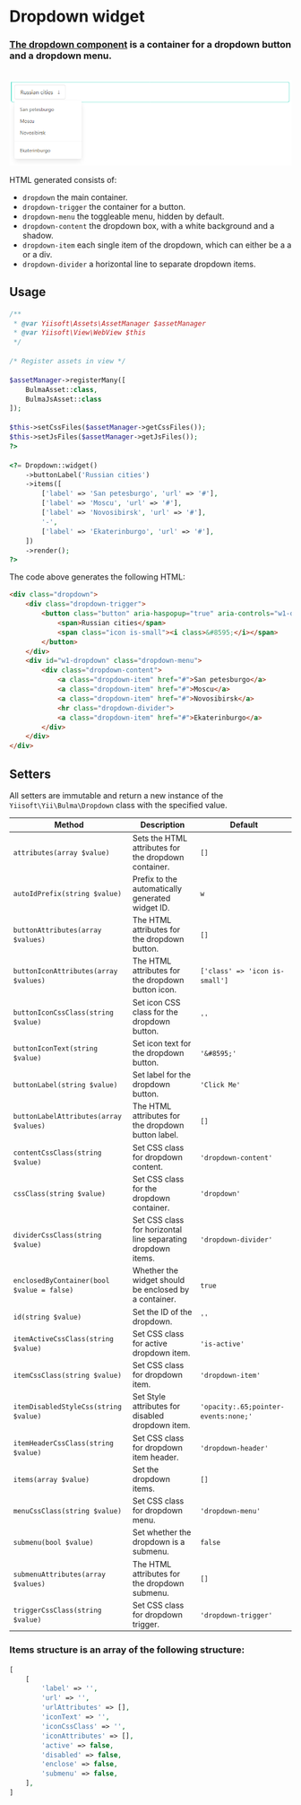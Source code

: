 # Dropdown widget

### [The dropdown component](https://bulma.io/documentation/components/dropdown/) is a container for a dropdown button and a dropdown menu.

<p align="center">
    </br>
    <img src="../../images/dropdown.png">
</p>

HTML generated consists of:

- `dropdown` the main container.
- `dropdown-trigger` the container for a button.
- `dropdown-menu` the toggleable menu, hidden by default.
- `dropdown-content` the dropdown box, with a white background and a shadow.
- `dropdown-item` each single item of the dropdown, which can either be a a or a div.
- `dropdown-divider` a horizontal line to separate dropdown items.

## Usage

```php
/**
 * @var Yiisoft\Assets\AssetManager $assetManager
 * @var Yiisoft\View\WebView $this
 */

/* Register assets in view */

$assetManager->registerMany([
    BulmaAsset::class,
    BulmaJsAsset::class
]);

$this->setCssFiles($assetManager->getCssFiles());
$this->setJsFiles($assetManager->getJsFiles());
?>

<?= Dropdown::widget()
    ->buttonLabel('Russian cities')
    ->items([
        ['label' => 'San petesburgo', 'url' => '#'],
        ['label' => 'Moscu', 'url' => '#'],
        ['label' => 'Novosibirsk', 'url' => '#'],
        '-',
        ['label' => 'Ekaterinburgo', 'url' => '#'],
    ])
    ->render();
?>
```

The code above generates the following HTML:

```html
<div class="dropdown">
    <div class="dropdown-trigger">
        <button class="button" aria-haspopup="true" aria-controls="w1-dropdown">
            <span>Russian cities</span>
            <span class="icon is-small"><i class>&#8595;</i></span>
        </button>
    </div>
    <div id="w1-dropdown" class="dropdown-menu">
        <div class="dropdown-content">
            <a class="dropdown-item" href="#">San petesburgo</a>
            <a class="dropdown-item" href="#">Moscu</a>
            <a class="dropdown-item" href="#">Novosibirsk</a>
            <hr class="dropdown-divider">
            <a class="dropdown-item" href="#">Ekaterinburgo</a>
        </div>
    </div>
</div>
```

## Setters

All setters are immutable and return a new instance of the `Yiisoft\Yii\Bulma\Dropdown` class with the specified value.

Method | Description | Default
-------|-------------|---------
`attributes(array $value)` | Sets the HTML attributes for the dropdown container. | `[]`
`autoIdPrefix(string $value)` | Prefix to the automatically generated widget ID. | `w`
`buttonAttributes(array $values)` | The HTML attributes for the dropdown button. | `[]`
`buttonIconAttributes(array $values)` | The HTML attributes for the dropdown button icon. | `['class' => 'icon is-small']`
`buttonIconCssClass(string $value)` | Set icon CSS class for the dropdown button. | `''`
`buttonIconText(string $value)` | Set icon text for the dropdown button. | `'&#8595;'`
`buttonLabel(string $value)` | Set label for the dropdown button. | `'Click Me'`
`buttonLabelAttributes(array $values)` | The HTML attributes for the dropdown button label. | `[]`
`contentCssClass(string $value)` | Set CSS class for dropdown content. | `'dropdown-content'`
`cssClass(string $value)` | Set CSS class for the dropdown container. | `'dropdown'`
`dividerCssClass(string $value)` | Set CSS class for horizontal line separating dropdown items. | `'dropdown-divider'`
`enclosedByContainer(bool $value = false)` | Whether the widget should be enclosed by a container. | `true`
`id(string $value)` | Set the ID of the dropdown. | `''`
`itemActiveCssClass(string $value)` | Set CSS class for active dropdown item. | `'is-active'`
`itemCssClass(string $value)` | Set CSS class for dropdown item. | `'dropdown-item'`
`itemDisabledStyleCss(string $value)` | Set Style attributes for disabled dropdown item. | `'opacity:.65;pointer-events:none;'`
`itemHeaderCssClass(string $value)` | Set CSS class for dropdown item header. | `'dropdown-header'`
`items(array $value)` | Set the dropdown items. | `[]`
`menuCssClass(string $value)` | Set CSS class for dropdown menu. | `'dropdown-menu'`
`submenu(bool $value)` | Set whether the dropdown is a submenu. | `false`
`submenuAttributes(array $values)` | The HTML attributes for the dropdown submenu. | `[]`
`triggerCssClass(string $value)` | Set CSS class for dropdown trigger. | `'dropdown-trigger'`

### Items structure is an array of the following structure:

```php
[
    [
        'label' => '',
        'url' => '',
        'urlAttributes' => [],
        'iconText' => '',
        'iconCssClass' => '',
        'iconAttributes' => [],
        'active' => false,
        'disabled' => false,
        'enclose' => false,
        'submenu' => false,
    ],
]
